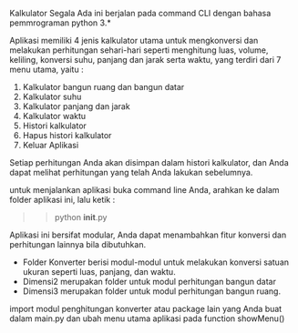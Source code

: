 Kalkulator Segala Ada ini berjalan pada command CLI dengan bahasa pemmrograman python 3.*

Aplikasi memiliki 4 jenis kalkulator utama untuk mengkonversi dan melakukan perhitungan sehari-hari seperti menghitung luas, volume, keliling, konversi suhu, panjang dan jarak serta waktu, yang terdiri dari 7 menu utama, yaitu :

1. Kalkulator bangun ruang dan bangun datar
2. Kalkulator suhu
3. Kalkulator panjang dan jarak
4. Kalkulator waktu
5. Histori kalkulator
6. Hapus histori kalkulator
7. Keluar Aplikasi

Setiap perhitungan Anda akan disimpan dalam histori kalkulator, dan Anda dapat melihat perhitungan yang telah Anda lakukan sebelumnya.

untuk menjalankan aplikasi buka command line Anda, arahkan ke dalam folder aplikasi ini, lalu ketik :
>> python __init__.py

Aplikasi ini bersifat modular, Anda dapat menambahkan fitur konversi dan perhitungan lainnya bila dibutuhkan. 
- Folder Konverter berisi modul-modul untuk melakukan konversi satuan ukuran seperti luas, panjang, dan waktu. 
- Dimensi2 merupakan folder untuk modul perhitungan bangun datar
- Dimensi3 merupakan folder untuk modul perhitungan bangun ruang.

import modul penghitungan konverter atau package lain yang Anda buat dalam main.py dan ubah menu utama aplikasi pada function showMenu()